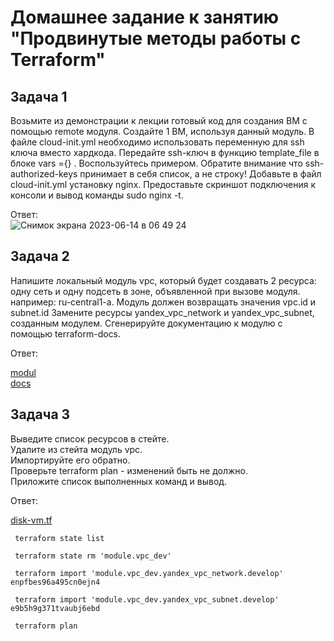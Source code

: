 # Домашнее задание к занятию "Продвинутые методы работы с Terraform"  

## Задача 1   

Возьмите из демонстрации к лекции готовый код для создания ВМ с помощью remote модуля.
Создайте 1 ВМ, используя данный модуль. В файле cloud-init.yml необходимо использовать переменную для ssh ключа вместо хардкода. Передайте ssh-ключ в функцию template_file в блоке vars ={} . Воспользуйтесь примером. Обратите внимание что ssh-authorized-keys принимает в себя список, а не строку!
Добавьте в файл cloud-init.yml установку nginx.
Предоставьте скриншот подключения к консоли и вывод команды sudo nginx -t.   

Ответ:    
![Снимок экрана 2023-06-14 в 06 49 24](https://github.com/tomaevmax/devops-netology/assets/32243921/2fce4051-bd9e-4c8b-bb7d-bbbacbc88c5c)


## Задача 2   

Напишите локальный модуль vpc, который будет создавать 2 ресурса: одну сеть и одну подсеть в зоне, объявленной при вызове модуля. например: ru-central1-a.
Модуль должен возвращать значения vpc.id и subnet.id
Замените ресурсы yandex_vpc_network и yandex_vpc_subnet, созданным модулем.
Сгенерируйте документацию к модулю с помощью terraform-docs.   

Ответ:    

[modul](/src/modules/vpc_dev)   
[docs](/src/modules/vpc_dev/docs.md)   


## Задача 3   

Выведите список ресурсов в стейте.  
Удалите из стейта модуль vpc.  
Импортируйте его обратно.   
Проверьте terraform plan - изменений быть не должно.   
Приложите список выполненных команд и вывод.   

Ответ:    

[disk-vm.tf](/src/disk_vm.tf)  
```  
 terraform state list

```   
```  
 terraform state rm 'module.vpc_dev'

```   
```  
 terraform import 'module.vpc_dev.yandex_vpc_network.develop' enpfbes96a495cn0ejn4

```   
```  
 terraform import 'module.vpc_dev.yandex_vpc_subnet.develop' e9b5h9g371tvaubj6ebd 

```  
```  
 terraform plan

```   